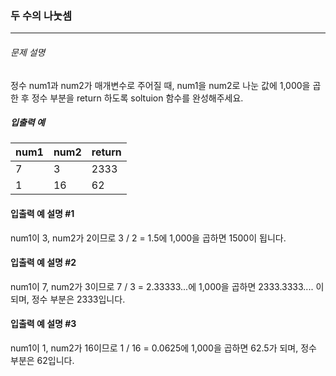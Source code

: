 ### 두 수의 나눗셈
***

###### 문제 설명

정수 num1과 num2가 매개변수로 주어질 때, num1을 num2로 나눈 값에 1,000을 곱한 후 정수 부분을 return 하도록 soltuion 함수를 완성해주세요.



##### 입출력 예

|num1|	num2|	return|
|:--|:--|:--|
|7	|3|	2333|
|1|16|	62|



#### 입출력 예 설명 #1
num1이 3, num2가 2이므로 3 / 2 = 1.5에 1,000을 곱하면 1500이 됩니다.

#### 입출력 예 설명 #2
num1이 7, num2가 3이므로 7 / 3 = 2.33333...에 1,000을 곱하면 2333.3333.... 이 되며, 정수 부분은 2333입니다.
#### 입출력 예 설명 #3
num1이 1, num2가 16이므로 1 / 16 = 0.0625에 1,000을 곱하면 62.5가 되며, 정수 부분은 62입니다.